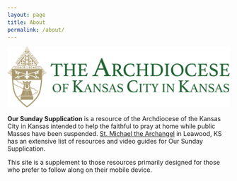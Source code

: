 ```yaml
---
layout: page
title: About
permalink: /about/
---
```


<img src="/assets/images/ArchCrest.jpg">

**Our Sunday Supplication** is a resource of the Archdiocese of the Kansas City in Kansas intended to help the faithful to pray at home while public Masses have been suspended. [St. Michael the Archangel](https://stmichaelcp.org/our-sunday-supplication) in Leawood, KS has an extensive list of resources and video guides for Our Sunday Supplication.

This site is a supplement to those resources primarily designed for those who prefer to follow along on their mobile device.
